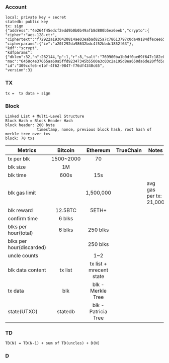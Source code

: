 ### Account
    local: private key + secret
    statedb: public key
    tx: sign
    {"address":"4e264f45edcf2edd9b0b0b49afb8d800b5ea6eeb","crypto":{
    "cipher":"aes-128-ctr",
    "ciphertext":"f72922a1930420814ae03eabad825a7c78613797c0da49184dfecee6513a0c2c",
    "cipherparams":{"iv":"a20f292da98632bdc4f52bbdc1852f63"},
    "kdf":"scrypt",
    "kdfparams":{"dklen":32,"n":262144,"p":1,"r":8,"salt":"769900ba1b0df0ae69f647c182e89dbd0444c47bc948be1f9b5d108f2321ccb1"},
    "mac":"6458c4e37055aa60a5ffd92347345b5500a3c03c2a195d8ea650da6de20ffd5a"},
    "id":"309ccfe5-e1bf-4f62-9847-f76df4340c65",
    "version":3}
### TX
    tx =  tx data + sign
### Block
    Linked List + Multi-Level Structure
    Block Hash = Block Header Hash
    block header: 200 byte
                  timestamp, nonce, previous block hash, root hash of merkle tree over txs
    block: 70 txs
   Metrics               | Bitcoin  |Ethereum               | TrueChain|Notes
  -----------------------|:--------:|:---------------------:|:--------:|-----
  tx per blk             |1500~2000 |   70                  |          | 
  blk size               |    1M    |                       |          | 
  blk time               |    600s  |   15s                 |          | 
  blk gas limit          |          |1,500,000              |          | avg gas per tx: 21,000
  blk reward             | 12.5BTC  |  5ETH+                |          | 
  confirm time           | 6 blks   |                       |          | 
  blks per hour(total)   | 6 blks   | 250 blks              |          |
 blks per hour(discarded)|          | 250 blks              |          |
  uncle counts           |          | 1~2                   |          |
  blk data content       |  tx list |tx list + mrecent state|          |
  tx data                | blk      | blk - Merkle Tree     |          |
  state(UTXO)            | statedb  | blk - Patricia Tree   |          |
### TD
    TD(N) = TD(N-1) + sum of TD(uncles) + D(N)
### D
